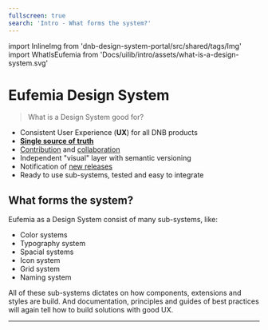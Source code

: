 ```yaml
---
fullscreen: true
search: 'Intro - What forms the system?'
---
```


import InlineImg from 'dnb-design-system-portal/src/shared/tags/Img'
import WhatIsEufemia from 'Docs/uilib/intro/assets/what-is-a-design-system.svg'

<Intro>

# Eufemia Design System

> What is a Design System good for?

- Consistent User Experience (**UX**) for all DNB products
- [**Single source of truth**](https://www.npmjs.com/package/@dnb/eufemia)
- [Contribution](!/contribute) and [collaboration](https://github.com/dnbexperience/eufemia)
- Independent "visual" layer with semantic versioning
- Notification of [new releases](!/uilib/usage#the-eufemia-repository)
- Ready to use sub-systems, tested and easy to integrate

## What forms the system?

Eufemia as a Design System consist of many sub-systems, like:

- Color systems
- Typography system
- Spacial systems
- Icon system
- Grid system
- Naming system

All of these sub-systems dictates on how components, extensions and styles are build. And documentation, principles and guides of best practices will again tell how to build solutions with good UX.

<!-- <WhatIsEufemia /> -->
<InlineImg src={WhatIsEufemia} caption="Illustration showing all the sub-systems, like color-system or typography-system. All these subsystems are the basis where components, principles and best practices are build upon." className="blank x-10" />

---

<IntroFooter href="/uilib/intro/02-common-patterns" text="Next - Common Design Patterns" />

</Intro>
